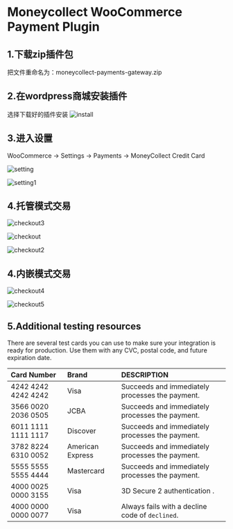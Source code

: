 Moneycollect WooCommerce Payment Plugin
=======

1.下载zip插件包
----
把文件重命名为：moneycollect-payments-gateway.zip

2.在wordpress商城安装插件
----
选择下载好的插件安装
![install](https://user-images.githubusercontent.com/92731686/142347345-c44aacd1-fd4e-4e61-869d-8b16c1c50a28.png)

3.进入设置
----

WooCommerce -> Settings -> Payments -> MoneyCollect Credit Card

![setting](https://user-images.githubusercontent.com/92731686/142347728-abf372ad-69a9-4612-afc9-d63e19472561.png)


![setting1](https://user-images.githubusercontent.com/92731686/142347903-c7ad7064-8a78-475b-891a-c21981b9c8be.png)


4.托管模式交易
---
![checkout3](https://user-images.githubusercontent.com/92731686/142348504-a3dc1a29-b80d-49b2-a041-ca3653fd68b1.png)


![checkout](https://user-images.githubusercontent.com/92731686/142348181-cf5f27a8-739d-4a9e-ada8-a0043cbacd22.png)


![checkout2](https://user-images.githubusercontent.com/92731686/142348270-1260b319-67ad-49ec-b8b5-a4f407c0271c.png)


4.内嵌模式交易
---
![checkout4](https://user-images.githubusercontent.com/92731686/142348592-b9956722-9f48-4ed4-a453-c61153adde23.png)

![checkout5](https://user-images.githubusercontent.com/92731686/142348708-da410804-62e0-4f2a-897c-6987060a232a.png)


5.Additional testing resources
---
There are several test cards you can use to make sure your integration is ready for production. Use them with any CVC, postal code, and future expiration date.

|  Card Number| Brand  |DESCRIPTION          |
| :------------- | :------------- | :-------------- |
| 4242 4242 4242 4242    | Visa            | Succeeds and immediately processes the payment. |
| 3566 0020 2036 0505    | JCBA            | Succeeds and immediately processes the payment. |
| 6011 1111 1111 1117    | Discover        | Succeeds and immediately processes the payment. |
| 3782 8224 6310 0052    | American Express| Succeeds and immediately processes the payment. |
| 5555 5555 5555 4444    | Mastercard      | Succeeds and immediately processes the payment. |
| 4000 0025 0000 3155    | Visa            | 3D Secure 2 authentication . |
| 4000 0000 0000 0077    | Visa            | Always fails with a decline code of `declined`. |
